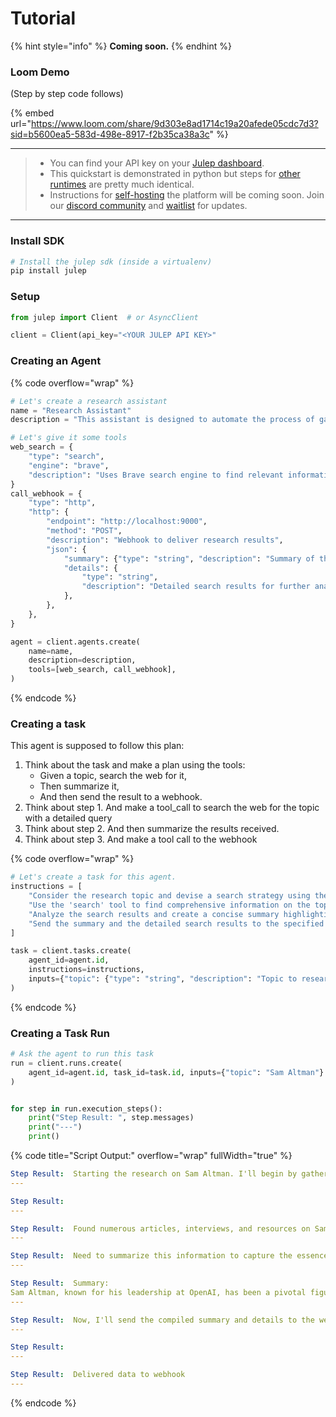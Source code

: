 # Tutorial

{% hint style="info" %}
**Coming soon.**
{% endhint %}

### Loom Demo

(Step by step code follows)

{% embed url="https://www.loom.com/share/9d303e8ad1714c19a20afede05cdc7d3?sid=b5600ea5-583d-498e-8917-f2b35ca38a3c" %}

***

> * You can find your API key on your [Julep dashboard](https://platform.julep.ai).
> * This quickstart is demonstrated in python but steps for [other runtimes](../sdks/available-sdks.md) are pretty much identical.
> * Instructions for [self-hosting](self-hosting.md) the platform will be coming soon. Join our [discord community](https://discord.gg/Vfc85vpRyW) and [waitlist](https://julep.ai) for updates.

***

### Install SDK

```bash
# Install the julep sdk (inside a virtualenv)
pip install julep
```

### Setup

```python
from julep import Client  # or AsyncClient

client = Client(api_key="<YOUR JULEP API KEY>"
```

### Creating an Agent

{% code overflow="wrap" %}
```python
# Let's create a research assistant
name = "Research Assistant"
description = "This assistant is designed to automate the process of gathering, summarizing, and delivering research on specific topics using web searches and webhooks to integrate with other systems."

# Let's give it some tools
web_search = {
    "type": "search",
    "engine": "brave",
    "description": "Uses Brave search engine to find relevant information on the web.",
}
call_webhook = {
    "type": "http",
    "http": {
        "endpoint": "http://localhost:9000",
        "method": "POST",
        "description": "Webhook to deliver research results",
        "json": {
            "summary": {"type": "string", "description": "Summary of the research"},
            "details": {
                "type": "string",
                "description": "Detailed search results for further analysis",
            },
        },
    },
}

agent = client.agents.create(
    name=name,
    description=description,
    tools=[web_search, call_webhook],
)
```
{% endcode %}

### Creating a task

This agent is supposed to follow this plan:

1. Think about the task and make a plan using the tools:
   * Given a topic, search the web for it,
   * Then summarize it,
   * And then send the result to a webhook.
2. Think about step 1. And make a tool\_call to search the web for the topic with a detailed query
3. Think about step 2. And then summarize the results received.
4. Think about step 3. And make a tool call to the webhook

{% code overflow="wrap" %}
```python
# Let's create a task for this agent.
instructions = [
    "Consider the research topic and devise a search strategy using the provided tools.",
    "Use the 'search' tool to find comprehensive information on the topic from various web sources.",
    "Analyze the search results and create a concise summary highlighting the key points.",
    "Send the summary and the detailed search results to the specified webhook endpoint for integration into our system.",
]

task = client.tasks.create(
    agent_id=agent.id,
    instructions=instructions,
    inputs={"topic": {"type": "string", "description": "Topic to research"}},
)
```
{% endcode %}

### Creating a Task Run

```python
# Ask the agent to run this task
run = client.runs.create(
    agent_id=agent.id, task_id=task.id, inputs={"topic": "Sam Altman"}
)


for step in run.execution_steps():
    print("Step Result: ", step.messages)
    print("---")
    print()

```

{% code title="Script Output:" overflow="wrap" fullWidth="true" %}
```yaml
Step Result:  Starting the research on Sam Altman. I'll begin by gathering information from various sources on the web.
---

Step Result:  
---

Step Result:  Found numerous articles, interviews, and resources on Sam Altman, including his role at OpenAI, investments, and insights into technology and entrepreneurship.
---

Step Result:  Need to summarize this information to capture the essence of Sam Altman's impact.
---

Step Result:  Summary:
Sam Altman, known for his leadership at OpenAI, has been a pivotal figure in the tech industry, driving innovation and supporting startups. His insights on entrepreneurship and the future of AI have influenced a wide audience.
---

Step Result:  Now, I'll send the compiled summary and details to the webhook.
---

Step Result:  
---

Step Result:  Delivered data to webhook
---
```
{% endcode %}
